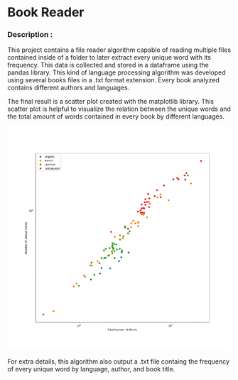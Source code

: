 # Book Reader

### Description :

This project contains a file reader algorithm capable of reading multiple files contained inside of a folder to later extract every unique word with its frequency. This data is collected and stored in a dataframe using the pandas library. This kind of language processing algorithm was developed using several books files in a .txt format extension. Every book analyzed contains different authors and languages.

The final result is a scatter plot created with the matplotlib library. This scatter plot is helpful to visualize the relation between the unique words and the total amount of words contained in every book by different languages.

![scatter_plot](https://github.com/igerardoh/book-reader/blob/master/total_vs_unique_words.png "relation between unique words and total amount of words")

For extra details, this algorithm also output a .txt file containg the frequency of every unique word by language, author, and book title.